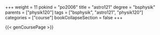 +++
weight = 11
pokind = "po2006"
title = "astro121"
degree = "bsphysik"
parents = ["physik120"]
tags = ["bsphysik", "astro121", "physik120"]
categories = ["course"]
bookCollapseSection = false
+++

{{< genCoursePage >}}
